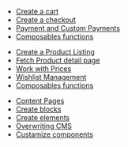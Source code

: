 <SwagLandingCardList>
    <template #title>Highlights</template>
        <template #description>
                Shopware frontends stand as the user-facing interface that customers see and interact with. Frontends play a crucial role in presenting products, content, and overall shopping experience to website visitors. Here, we outline the core functions specific to frontend development in Shopware:
        </template>
        <div class="grid gap-8">
            <div class="grid md:grid-cols-2 gap-8">
                <SwagCardSummary icon="shopping-cart">
                    <template #title>Checkout</template>
                    <ul>
                        <li><a href="https://frontends.shopware.com/getting-started/e-commerce/cart.html">Create a cart</a></li>
                        <li><a href="https://frontends.shopware.com/framework/composables.html">Create a checkout</a></li>
                        <li><a href="https://frontends.shopware.com/framework/shopping-experiences.html">Payment and Custom Payments</a></li>
                        <li><a href="https://frontends.shopware.com/packages/composables.html#cart-checkout">Composables functions</a></li>
                    </ul>
                </SwagCardSummary>
                <SwagCardSummary icon="storefront">
                    <template #title>Products</template>
                    <ul>
                        <li><a href="https://frontends.shopware.com/getting-started/e-commerce/product-listing.html">Create a Product Listing</a></li>
                        <li><a href="https://frontends.shopware.com/getting-started/e-commerce/product-detail-page.html">Fetch Product detail page</a></li>
                        <li><a href="https://frontends.shopware.com/getting-started/e-commerce/prices.html">Work with Prices</a></li>
                        <li><a href="https://frontends.shopware.com/getting-started/languages.html">Wishlist Management</a></li>
                        <li><a href="https://frontends.shopware.com/getting-started/page-elements/">Composables functions</a></li>
                    </ul>
                </SwagCardSummary>
            </div>
        <div class="grid md:grid-cols-3 gap-8">
            <SwagCardSummary icon="Style">
                <template #title>CMS</template>
                <ul>
                    <li><a href="https://frontends.shopware.com/getting-started/cms/content-pages.html">Content Pages</a></li>
                    <li><a href="https://frontends.shopware.com/getting-started/cms/create-blocks.html">Create blocks</a></li>
                    <li><a href="https://frontends.shopware.com/getting-started/cms/create-elements.html">Create elements</a></li>
                    <li><a href="https://frontends.shopware.com/getting-started/cms/overwriting-cms.html">Overwriting CMS</a></li>
                    <li><a href="https://frontends.shopware.com/getting-started/cms/customize-components.html">Custamize components</a></li>
                </ul>
            </SwagCardSummary>
        </div>
    </div>
</SwagLandingCardList>